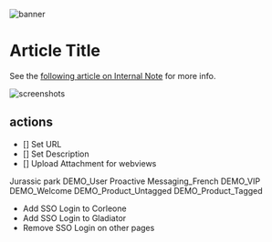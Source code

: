 ![banner]()

# Article Title

See the [following article on Internal Note](url) for more info.

![screenshots]()

## actions
- [] Set URL
- [] Set Description
- [] Upload Attachment for webviews 


Jurassic park
DEMO_User
Proactive
Messaging_French
DEMO_VIP
DEMO_Welcome
DEMO_Product_Untagged
DEMO_Product_Tagged

- Add SSO Login to Corleone
- Add SSO Login to Gladiator
- Remove SSO Login on other pages